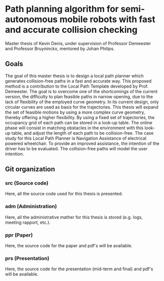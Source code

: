 # Path planning algorithm for semi-autonomous mobile robots with fast and accurate collision checking
Master thesis of Kevin Denis, under supervision of Professor Demeester and Professor Bruyninckx, mentored by Johan Philips. 

## Goals
The goal of this master thesis is to design a local path planner which generates collision-free paths in a fast and accurate way.
This proposed method is a contribution to the Local Path Template developed by Prof. Demeester.
The goal is to overcome one of the shortcomings of the current version, the difficulty to plan feasible paths in narrow opening, 
due to the lack of flexibility of the employed curve geometry. 
In its current design, only circular curves are used as basis for the trajectories.
This thesis will expand the set of feasible motions by using a more complex curve geometry, 
thereby offering a higher flexibility.
By using a fixed set of trajectories, the occupancy grid of each path can be stored in a look-up table.
The online phase will consist in matching obstacles in the environment with this look-up table, and adjust the length of each path to be collision-free.
The case study for this Local Path Planner is Navigation Assistance of electrical powered wheelchair.
To provide an improved assistance, the intention of the driver has to be evaluated.
The collision-free paths will model the user intention.

## Git organization

### src (Source code)
Here, all the source code used for this thesis is presented.

### adm (Administration)
Here, all the administrative mather for this thesis is stored (e.g. logs, meeting rapport, etc.).

### ppr (Paper)
Here, the source code for the paper and pdf's will be available.

### prs	(Presentation)
Here, the source code for the presentation (mid-term and final) and pdf's will be available.